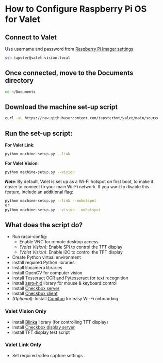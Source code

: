 # How to Configure Raspberry Pi OS for Valet

## Connect to Valet
Use username and password from [Raspberry Pi Imager settings](install-os.md#a-general-settings)
```bash
ssh tapster@valet-vision.local
```

## Once connected, move to the Documents directory
```bash
cd ~/Documents
```

## Download the machine set-up script
```bash
curl -sL https://raw.githubusercontent.com/tapsterbot/valet/main/source/machine-setup.py -o machine-setup.py
```
## Run the set-up script:
**For Valet Link**:
```bash
python machine-setup.py --link
```
**For Valet Vision**:
```bash
python machine-setup.py --vision
```
***Note***: By default, Valet is set up as a Wi-Fi hotspot on first boot, to make it easier to connect to your main Wi-Fi network. If you want to disable this feature, include an additional flag:
```bash
python machine-setup.py --link --nohotspot
or
python machine-setup.py --vision --nohotspot
```


## What does the script do?
- Run raspi-config:
  - Enable VNC for remote desktop access
  - *(Valet Vision)*: Enable SPI to control the TFT display
  - *(Valet Vision)*: Enable I2C to control the TFT display
- Create Python virtual environment
- Install required Python libraries
- Install libcamera libraries
- Install OpenCV for computer vision
- Install Tesseract OCR and Pytesseract for text recognition
- Install [zero-hid](https://github.com/tapsterbot/zero-hid/tree/touch-support) library for mouse & keyboard control
- Install [Checkbox server](https://github.com/tapsterbot/checkbox-server)
- Install [Checkbox client](https://github.com/tapsterbot/checkbox-client-python)
- *(Optional)*: Install [Comitup](https://github.com/davesteele/comitup) for easy Wi-Fi onboarding

### Valet Vision Only
- Install [Blinka](https://github.com/adafruit/Adafruit_Blinka) library (for controlling TFT display)
- Install [Checkbox display server](https://github.com/tapsterbot/checkbox-display-server)
- Install TFT display test script

### Valet Link Only
- Set required video capture settings
